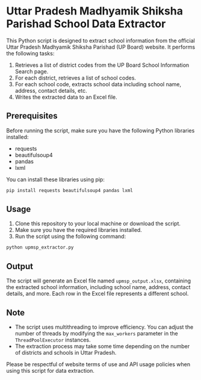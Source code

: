 # Uttar Pradesh Madhyamik Shiksha Parishad School Data Extractor

This Python script is designed to extract school information from the official Uttar Pradesh Madhyamik Shiksha Parishad (UP Board) website. It performs the following tasks:

1. Retrieves a list of district codes from the UP Board School Information Search page.
2. For each district, retrieves a list of school codes.
3. For each school code, extracts school data including school name, address, contact details, etc.
4. Writes the extracted data to an Excel file.

## Prerequisites

Before running the script, make sure you have the following Python libraries installed:

- requests
- beautifulsoup4
- pandas
- lxml

You can install these libraries using pip:

```bash
pip install requests beautifulsoup4 pandas lxml
```

## Usage

1. Clone this repository to your local machine or download the script.
2. Make sure you have the required libraries installed.
3. Run the script using the following command:

```bash
python upmsp_extractor.py
```

## Output

The script will generate an Excel file named `upmsp_output.xlsx`, containing the extracted school information, including school name, address, contact details, and more. Each row in the Excel file represents a different school.

## Note

- The script uses multithreading to improve efficiency. You can adjust the number of threads by modifying the `max_workers` parameter in the `ThreadPoolExecutor` instances.
- The extraction process may take some time depending on the number of districts and schools in Uttar Pradesh.

Please be respectful of website terms of use and API usage policies when using this script for data extraction.
